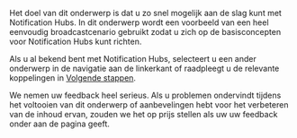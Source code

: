 
Het doel van dit onderwerp is dat u zo snel mogelijk aan de slag kunt met Notification Hubs. In dit onderwerp wordt een voorbeeld van een heel eenvoudig broadcastcenario gebruikt zodat u zich op de basisconcepten voor Notification Hubs kunt richten.

Als u al bekend bent met Notification Hubs, selecteert u een ander onderwerp in de navigatie aan de linkerkant of raadpleegt u de relevante koppelingen in [Volgende stappen](#next-steps).

We nemen uw feedback heel serieus. Als u problemen ondervindt tijdens het voltooien van dit onderwerp of aanbevelingen hebt voor het verbeteren van de inhoud ervan, zouden we het op prijs stellen als uw uw feedback onder aan de pagina geeft.



<!--HONumber=Jun16_HO2-->


